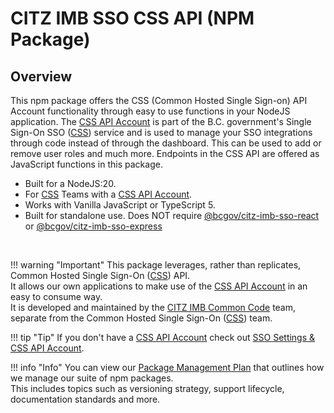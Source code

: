 # CITZ IMB SSO CSS API (NPM Package)
<!-- This file is the homepage of your documentation. It is mandatory and must not be deleted. --->
## Overview

This npm package offers the CSS (Common Hosted Single Sign-on) API Account functionality through easy to use functions in your NodeJS application. The [CSS API Account] is part of the B.C. government's Single Sign-On SSO ([CSS]) service and is used to manage your SSO integrations through code instead of through the dashboard. This can be used to add or remove user roles and much more. Endpoints in the CSS API are offered as JavaScript functions in this package.

- Built for a NodeJS:20.
- For [CSS] Teams with a [CSS API Account].
- Works with Vanilla JavaScript or TypeScript 5.
- Built for standalone use. Does NOT require [@bcgov/citz-imb-sso-react] or [@bcgov/citz-imb-sso-express]

<br />

!!! warning "Important"
    This package leverages, rather than replicates, Common Hosted Single Sign-On ([CSS]) API.  
    It allows our own applications to make use of the [CSS API Account] in an easy to consume way.  
    It is developed and maintained by the [CITZ IMB Common Code] team, separate from the Common Hosted Single Sign-On ([CSS]) team.

!!! tip "Tip"
    If you don't have a [CSS API Account] check out [SSO Settings & CSS API Account](./getting-started/sso-settings.md).

!!! info "Info"
    You can view our [Package Management Plan] that outlines how we manage our suite of npm packages.  
    This includes topics such as versioning strategy, support lifecycle, documentation standards and more.

<!-- Link References -->
[CSS]: https://bcgov.github.io/sso-requests
[CSS API Account]: https://github.com/bcgov/sso-keycloak/wiki/CSS-API-Account
[@bcgov/citz-imb-sso-react]: https://github.com/bcgov/citz-imb-sso-react
[@bcgov/citz-imb-sso-express]: https://github.com/bcgov/citz-imb-sso-express
[NPM Package]: https://www.npmjs.com/package/@bcgov/citz-imb-sso-css-api
[CITZ IMB Common Code]: mailto:citz.codemvp@gov.bc.ca?subject=SSO%20Packages%20Support
[Package Management Plan]: https://citz-imb.atlassian.net/wiki/x/EgB4CQ

